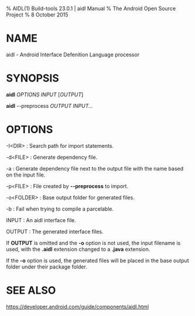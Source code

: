 % AIDL(1) Build-tools 23.0.1  | aidl Manual
% The Android Open Source Project
% 8 October 2015

# NAME

aidl - Android Interface Defenition Language processor

# SYNOPSIS

**aidl** _OPTIONS_ _INPUT_ [_OUTPUT_]

**aidl** --preprocess _OUTPUT_ _INPUT..._

# OPTIONS

-I\<DIR\>
: Search path for import statements.

-d\<FILE\>
: Generate dependency file.

-a
: Generate dependency file next to the output file with the name based on the
  input file.

-p\<FILE\>
: File created by **--preprocess** to import.

-o\<FOLDER\>
: Base output folder for generated files.

-b
: Fail when trying to compile a parcelable.

INPUT
: An aidl interface file.

OUTPUT
: The generated interface files.

If **OUTPUT** is omitted and the **-o** option is not used, the input filename
is used, with the **.aidl** extension changed to a **.java** extension.

If the **-o** option is used, the generated files will be placed in the base
output folder under their package folder.

# SEE ALSO

https://developer.android.com/guide/components/aidl.html